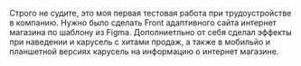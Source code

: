 Строго не судите, это моя первая тестовая работа при трудоустройстве в компанию. Нужно было сделать Front адаптивного сайта интернет магазина по шаблону из Figma. Дополниетльно от себя сделал эффекты при наведении и карусель с хитами продаж, а также в мобильйо и планшетной версиях карусель на информацию о интернет магазине.